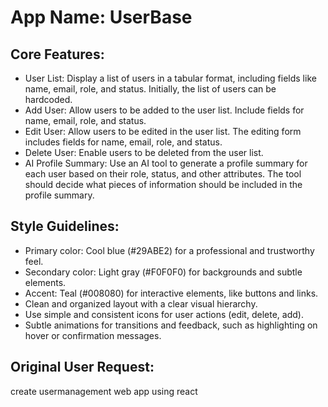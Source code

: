 # **App Name**: UserBase

## Core Features:

- User List: Display a list of users in a tabular format, including fields like name, email, role, and status. Initially, the list of users can be hardcoded.
- Add User: Allow users to be added to the user list. Include fields for name, email, role, and status.
- Edit User: Allow users to be edited in the user list. The editing form includes fields for name, email, role, and status.
- Delete User: Enable users to be deleted from the user list.
- AI Profile Summary: Use an AI tool to generate a profile summary for each user based on their role, status, and other attributes. The tool should decide what pieces of information should be included in the profile summary.

## Style Guidelines:

- Primary color: Cool blue (#29ABE2) for a professional and trustworthy feel.
- Secondary color: Light gray (#F0F0F0) for backgrounds and subtle elements.
- Accent: Teal (#008080) for interactive elements, like buttons and links.
- Clean and organized layout with a clear visual hierarchy.
- Use simple and consistent icons for user actions (edit, delete, add).
- Subtle animations for transitions and feedback, such as highlighting on hover or confirmation messages.

## Original User Request:
create usermanagement web app using react
  